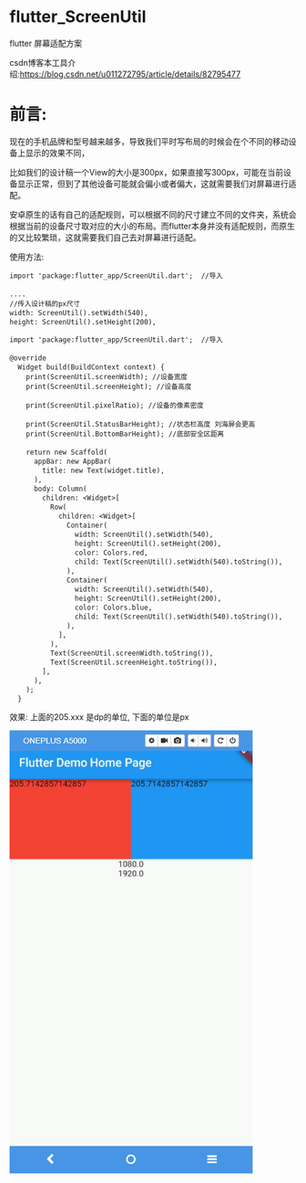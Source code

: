 # flutter_ScreenUtil
flutter 屏幕适配方案

csdn博客本工具介绍:https://blog.csdn.net/u011272795/article/details/82795477

# 前言:

现在的手机品牌和型号越来越多，导致我们平时写布局的时候会在个不同的移动设备上显示的效果不同，

比如我们的设计稿一个View的大小是300px，如果直接写300px，可能在当前设备显示正常，但到了其他设备可能就会偏小或者偏大，这就需要我们对屏幕进行适配。

安卓原生的话有自己的适配规则，可以根据不同的尺寸建立不同的文件夹，系统会根据当前的设备尺寸取对应的大小的布局。而flutter本身并没有适配规则，而原生的又比较繁琐，这就需要我们自己去对屏幕进行适配。



使用方法:
```
import 'package:flutter_app/ScreenUtil.dart';  //导入

....
//传入设计稿的px尺寸
width: ScreenUtil().setWidth(540),
height: ScreenUtil().setHeight(200),

```

```
import 'package:flutter_app/ScreenUtil.dart';  //导入

@override
  Widget build(BuildContext context) {
    print(ScreenUtil.screenWidth); //设备宽度
    print(ScreenUtil.screenHeight); //设备高度

    print(ScreenUtil.pixelRatio); //设备的像素密度

    print(ScreenUtil.StatusBarHeight); //状态栏高度 刘海屏会更高
    print(ScreenUtil.BottomBarHeight); //底部安全区距离

    return new Scaffold(
      appBar: new AppBar(
        title: new Text(widget.title),
      ),
      body: Column(
        children: <Widget>[
          Row(
            children: <Widget>[
              Container(
                width: ScreenUtil().setWidth(540),
                height: ScreenUtil().setHeight(200),
                color: Colors.red,
                child: Text(ScreenUtil().setWidth(540).toString()),
              ),
              Container(
                width: ScreenUtil().setWidth(540),
                height: ScreenUtil().setHeight(200),
                color: Colors.blue,
                child: Text(ScreenUtil().setWidth(540).toString()),
              ),
            ],
          ),
          Text(ScreenUtil.screenWidth.toString()),
          Text(ScreenUtil.screenHeight.toString()),
        ],
      ),
    );
  }
```
效果:
上面的205.xxx 是dp的单位,
下面的单位是px

![效果](微信图片_20180921000611.png)

